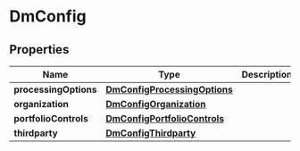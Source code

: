 
# DmConfig

## Properties
Name | Type | Description | Notes
------------ | ------------- | ------------- | -------------
**processingOptions** | [**DmConfigProcessingOptions**](DmConfigProcessingOptions.md) |  |  [optional]
**organization** | [**DmConfigOrganization**](DmConfigOrganization.md) |  |  [optional]
**portfolioControls** | [**DmConfigPortfolioControls**](DmConfigPortfolioControls.md) |  |  [optional]
**thirdparty** | [**DmConfigThirdparty**](DmConfigThirdparty.md) |  |  [optional]



